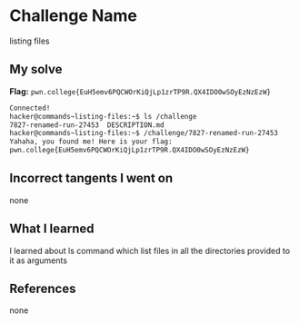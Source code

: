 # Challenge Name
listing files
## My solve
**Flag:** `pwn.college{EuH5emv6PQCWOrKiQjLp1zrTP9R.QX4IDO0wSOyEzNzEzW}`

```bash
Connected!
hacker@commands~listing-files:~$ ls /challenge
7827-renamed-run-27453  DESCRIPTION.md
hacker@commands~listing-files:~$ /challenge/7827-renamed-run-27453
Yahaha, you found me! Here is your flag:
pwn.college{EuH5emv6PQCWOrKiQjLp1zrTP9R.QX4IDO0wSOyEzNzEzW}
```
## Incorrect tangents I went on
none

## What I learned
I learned about ls command which list files in all the directories provided to it as arguments
## References 
none

